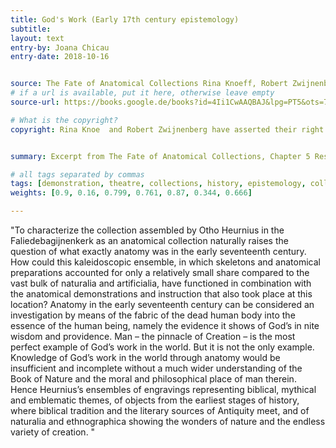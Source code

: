 ```yaml
---
title: God's Work (Early 17th century epistemology)
subtitle:
layout: text
entry-by: Joana Chicau
entry-date: 2018-10-16


source: The Fate of Anatomical Collections Rina Knoeff, Robert Zwijnenberg. Ashgate Publishing Company (2015)
# if a url is available, put it here, otherwise leave empty
source-url: https://books.google.de/books?id=4Ii1CwAAQBAJ&lpg=PT5&ots=7MRH3PJGTy&dq=The%20Fate%20of%20Anatomical%20Collections%20Rina%20Knoeff%2C%20Robert%20Zwijnenberg.%20Ashgate%20Publishing%20Company%20(2015)&pg=PP1#v=onepage&q=The%20Fate%20of%20Anatomical%20Collections%20Rina%20Knoeff,%20Robert%20Zwijnenberg.%20Ashgate%20Publishing%20Company%20(2015)&f=false

# What is the copyright?
copyright: Rina Knoe  and Robert Zwijnenberg have asserted their right under the copyright, Designs and Patents act, 1988, to be identified as the editors of this work.


summary: Excerpt from The Fate of Anatomical Collections, Chapter 5 Resilient Collections &#58; The long life of Leiden’s earliest Anatomical Collections by Tim Huisman

# all tags separated by commas
tags: [demonstration, theatre, collections, history, epistemology, collection, preparation]
weights: [0.9, 0.16, 0.799, 0.761, 0.87, 0.344, 0.666]

---
```


"To characterize the collection assembled by Otho Heurnius in the Faliedebagijnenkerk as an anatomical collection naturally raises the question of what exactly anatomy was in the early seventeenth century. How could this kaleidoscopic ensemble, in which skeletons and anatomical preparations accounted for only a relatively small share compared to the vast bulk of naturalia and artificialia, have functioned in combination with the anatomical demonstrations and instruction that also took place at this location?
Anatomy in the early seventeenth century can be considered an investigation by means of the fabric of the dead human body into the essence of the human being, namely the evidence it shows of God’s in nite wisdom and providence. Man – the pinnacle of Creation – is the most perfect example of God’s work in the world. But it is not the only example. Knowledge of God’s work in the world through anatomy would be insufficient and incomplete without a much wider understanding of the Book of Nature and the moral and philosophical place of man therein. Hence Heurnius’s ensembles of engravings representing biblical, mythical and emblematic themes, of objects from the earliest stages of history, where biblical tradition and the literary sources of Antiquity meet, and of naturalia and ethnographica showing the wonders of nature and the endless variety of creation. "
